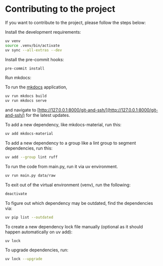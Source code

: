 # Contributing to the project

If you want to contribute to the project, please follow the steps below:

Install the development requirements:

```bash
uv venv
source .venv/bin/activate
uv sync --all-extras --dev
```

Install the pre-commit hooks:

```bash
pre-commit install
```

Run mkdocs:

To run the [mkdocs](https://www.mkdocs.org/) application,

```bash
uv run mkdocs build
uv run mkdocs serve
```

and navigate to [http://127.0.0.1:8000/git-and-ssh/](http://127.0.0.1:8000/git-and-ssh/) for the latest updates.

To add a new dependency, like mkdocs-material, run this:

```bash
uv add mkdocs-material
```

To add a new dependency to a group like a lint group to segment dependencies, run this:

```bash
uv add --group lint ruff
```

To run the code from main.py, run it via uv environment.

```bash
uv run main.py data/raw
```

To exit out of the virtual environment (venv), run the following:

```bash
deactivate
```

To figure out which dependency may be outdated, find the dependencies via:

```bash
uv pip list --outdated
```

To create a new dependency lock file manually (optional as it should happen automatically on uv add):

```bash
uv lock
```

To upgrade dependencies, run:

```bash
uv lock --upgrade
```

